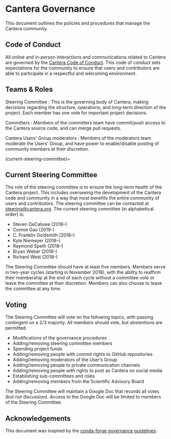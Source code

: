 # Cantera Governance

This document outlines the policies and procedures that manage the Cantera community.

## Code of Conduct

All online and in-person interactions and communications related to Cantera are governed
by the [Cantera Code of Conduct](https://github.com/Cantera/cantera/blob/main/CODE_OF_CONDUCT.md).
This code of conduct sets expectations for the community to ensure that users and
contributors are able to participate in a respectful and welcoming environment.

## Teams & Roles

Steering Committee
: This is the governing body of Cantera, making decisions regarding the structure,
  operations, and long-term direction of the project. Each member has one vote for
  important project decisions.

Committers
: Members of the committers team have commit/push access to the Cantera source code,
  and can merge pull requests.

Cantera Users' Group moderators
: Members of the moderators team moderate the Users' Group, and have power to
  enable/disable posting of community members at their discretion.

(current-steering-committee)=
## Current Steering Committee

The role of the steering committee is to ensure the long-term health of the Cantera
project. This includes overseeing the development of the Cantera code and community in a
way that most benefits the entire community of users and contributors. The steering
committee can be contacted at [steering@cantera.org](mailto:steering@cantera.org). The
current steering committee (in alphabetical order) is:

- Steven DeCaluwe (2018–)
- Connie Gao (2019-)
- C. Franklin Goldsmith (2018–)
- Kyle Niemeyer (2018–)
- Raymond Speth (2018–)
- Bryan Weber (2018–)
- Richard West (2018–)

The Steering Committee should have at least five members. Members serve in two-year
cycles (starting in November 2018), with the ability to reaffirm their membership at the
end of each cycle without a committee vote or leave the committee at their discretion.
Members can also choose to leave the committee at any time.

## Voting

The Steering Committee will vote on the following topics, with passing contingent on a
2/3 majority. All members should vote, but abstentions are permitted.

- Modifications of the governance procedures
- Adding/removing steering committee members
- Spending project funds
- Adding/removing people with commit rights to GitHub repositories
- Adding/removing moderators of the User’s Group
- Adding/removing people to private communication channels
- Adding/removing people with rights to post as Cantera on social media
- Establishing sub-committees and roles
- Adding/removing members from the Scientific Advisory Board

The Steering Committee will maintain a Google Doc that records all votes (but not
discussion). Access to the Google Doc will be limited to members of the Steering
Committee.

## Acknowledgements

This document was inspired by the
[conda-forge governance guidelines](https://conda-forge.org/docs/orga/governance.html).
